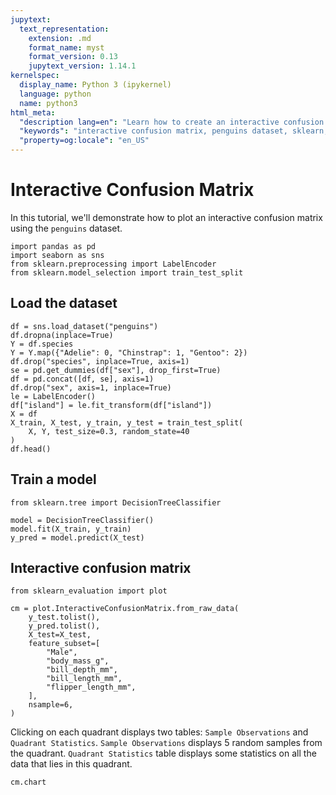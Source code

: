 ```yaml
---
jupytext:
  text_representation:
    extension: .md
    format_name: myst
    format_version: 0.13
    jupytext_version: 1.14.1
kernelspec:
  display_name: Python 3 (ipykernel)
  language: python
  name: python3
html_meta:
  "description lang=en": "Learn how to create an interactive confusion matrix using the penguins dataset, with the help of sklearn and seaborn libraries in Python."
  "keywords": "interactive confusion matrix, penguins dataset, sklearn, seaborn, Python, machine learning, model evaluation, DecisionTreeClassifier"
  "property=og:locale": "en_US"
---
```


# Interactive Confusion Matrix

In this tutorial, we'll demonstrate how to plot an interactive confusion matrix using the `penguins` dataset.

```{code-cell} ipython3
import pandas as pd
import seaborn as sns
from sklearn.preprocessing import LabelEncoder
from sklearn.model_selection import train_test_split
```

 
## Load the dataset

```{code-cell} ipython3
df = sns.load_dataset("penguins")
df.dropna(inplace=True)
Y = df.species
Y = Y.map({"Adelie": 0, "Chinstrap": 1, "Gentoo": 2})
df.drop("species", inplace=True, axis=1)
se = pd.get_dummies(df["sex"], drop_first=True)
df = pd.concat([df, se], axis=1)
df.drop("sex", axis=1, inplace=True)
le = LabelEncoder()
df["island"] = le.fit_transform(df["island"])
X = df
X_train, X_test, y_train, y_test = train_test_split(
    X, Y, test_size=0.3, random_state=40
)
df.head()
```

## Train a model

```{code-cell} ipython3
from sklearn.tree import DecisionTreeClassifier

model = DecisionTreeClassifier()
model.fit(X_train, y_train)
y_pred = model.predict(X_test)
```

## Interactive confusion matrix

```{code-cell} ipython3
from sklearn_evaluation import plot

cm = plot.InteractiveConfusionMatrix.from_raw_data(
    y_test.tolist(),
    y_pred.tolist(),
    X_test=X_test,
    feature_subset=[
        "Male",
        "body_mass_g",
        "bill_depth_mm",
        "bill_length_mm",
        "flipper_length_mm",
    ],
    nsample=6,
)
```

Clicking on each quadrant displays two tables: `Sample Observations` and `Quadrant Statistics`.
`Sample Observations` displays 5 random samples from the quadrant. `Quadrant Statistics` table displays some statistics on all the data that lies in this quadrant.

```{code-cell} ipython3
cm.chart
```
